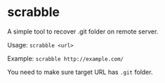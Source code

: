 scrabble
===

A simple tool to recover .git folder on remote server.

Usage: `scrabble <url>`

Example: `scrabble http://example.com/`

You need to make sure target URL has `.git` folder.
